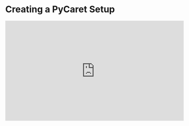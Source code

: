 # Creating a PyCaret Setup

<iframe width="560" height="315" src="https://www.youtube.com/embed/iVTw5cv7vVE" title="YouTube video player" frameborder="0" allow="accelerometer; autoplay; clipboard-write; encrypted-media; gyroscope; picture-in-picture" allowfullscreen></iframe>